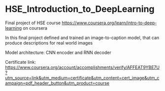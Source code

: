 # HSE_Introduction_to_DeepLearning

Final project of HSE course https://www.coursera.org/learn/intro-to-deep-learning on coursera

In this final project defined and trained an image-to-caption model, that can produce descriptions for real world images

Model architecture: CNN encoder and RNN decoder

Certificate link: https://www.coursera.org/account/accomplishments/verify/AFFEAT9YBE7U?utm_source=link&utm_medium=certificate&utm_content=cert_image&utm_campaign=pdf_header_button&utm_product=course
